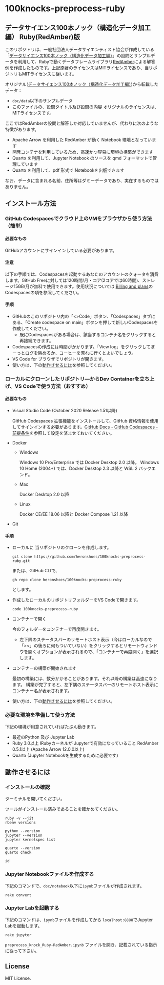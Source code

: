 # 100knocks-preprocess-ruby
## データサイエンス100本ノック（構造化データ加工編） Ruby(RedAmber)版

このリポジトリは、一般社団法人データサイエンティスト協会が作成している「[データサイエンス100本ノック（構造化データ加工編）](https://github.com/The-Japan-DataScientist-Society/100knocks-preprocess)」の設問とサンプルデータを利用して、Rubyで動くデータフレームライブラリ[RedAmber](https://github.com/red-data-tools/red_amber)による解答例を作成したものです。上記原著のライセンスはMITライセンスであり、当リポジトリもMITライセンスに従います。

オリジナル([データサイエンス100本ノック（構造化データ加工編）](https://github.com/The-Japan-DataScientist-Society/100knocks-preprocess))から転載したデータ：
- `doc/data`以下のサンプルデータ
- このファイルの、設問タイトル及び設問の内容
オリジナルのライセンスは、MITライセンスです。

ここではRedAmberの設問と解答しか対応していませんが、代わりに次のような特徴があります。

* Apache Arrow を利用した RedAmber が動く Notebook 環境となっています
* 開発コンテナを利用しているため、高速かつ容易に環境の構築ができます
* Quarto を利用して、Jupyter Notebook のソースを qmd フォーマットで管理しています
* Quarto を利用して、pdf 形式で Notebookを出版できます

なお、データに含まれる名前、住所等はダミーデータであり、実在するものではありません。

## インストール方法

### GitHub Codespacesでクラウド上のVMをブラウザから使う方法（簡単）

#### 必要なもの
GitHubアカウントにサインインしている必要があります。

#### 注意
以下の手順では、Codespacesを起動するあなたのアカウントのクォータを消費します。GitHub Freeに対しては120時間/月・コア(2コアでは60時間)、ストレージ15GB/月が無料で使用できます。使用状況については [Billing and plans](https://github.com/settings/billing)のCodespacesの項を参照してください。

#### 手順
- GitHubのこのリポジトリ内の「<>Code」ボタン、「Codespaces」タブにある、「Create codespace on main」ボタンを押して新しいCodespacesを作成してください。
  * 既にCodespacesがある場合は、該当するコンテナ名をクリックすると再接続できます。
- Codespacesの作成には時間がかかります。「View log」をクリックしてぼーっとログを眺めるか、コーヒーを淹れに行くとよいでしょう。
- VS Code for ブラウザでリポジトリが開きます。
- 使い方は、下の[動作させるには](#動作させるには)を参照してください。

### ローカルにクローンしたリポジトリ―からDev Containerを立ち上げ、VS Codeで使う方法（おすすめ）

#### 必要なもの
- Visual Studio Code (October 2020 Release 1.51以降)

  GitHub Codespaces 拡張機能をインストールして、GitHub 資格情報を使用してサインインする必要があります。[GitHub Docs - GitHub Codespaces - 前提条件](https://docs.github.com/ja/codespaces/developing-in-codespaces/using-github-codespaces-in-visual-studio-code#prerequisites)を参照して設定を済ませておいてください。

- Docker
  - Windows

    Windows 10 Pro/Enterprise では Docker Desktop 2.0 以降。
    Windows 10 Home (2004+) では、Docker Desktop 2.3 以降と WSL 2 バックエンド。

  - Mac

    Docker Desktop 2.0 以降

  - Linux

    Docker CE/EE 18.06 以降と Docker Compose 1.21 以降

- Git

#### 手順

- ローカルに 当リポジトリのクローンを作成します。

  ```
  git clone https://github.com/heronshoes/100knocks-preprocess-ruby.git
  ```
  または、GitHub CLIで、
  ```
  gh repo clone heronshoes/100knocks-preprocess-ruby
  ```
  とします。

- 作成したローカルのリポジトリフォルダーをVS Codeで開きます。
  ```
  code 100knocks-preprocess-ruby
  ```

- コンテナーで開く

  今のフォルダーをコンテナーで再度開きます。

  - 左下隅のステータスバーのリモートホスト表示（今はローカルなので「><」の後ろに何もついていない）をクリックするとリモートウィンドウを開くオプションが表示されるので、「コンテナーで再度開く」を選択します。

- コンテナーの構築が開始されます

  最初の構築には、数分かかることがあります。それ以降の構築は高速になります。
  構築が完了すると、左下隅のステータスバーのリモートホスト表示にコンテナー名が表示されます。

- 使い方は、下の[動作させるには](#動作させるには)を参照してください。

### 必要な環境を準備して使う方法

下記の環境が用意されていればたぶん動きます。

* 最近のPython 及び Jupyter Lab
* Ruby 3.0以上
  IRubyカーネルが Jupyterで有効になっていること
  RedAmber 0.5.1以上 (Apache Arrow 12.0.0以上)
* Quarto (Jupyter Notebookを生成するために必要です)


## 動作させるには

### インストールの確認

  ターミナルを開いてください。

  ツールがインストール済みであることを確かめてください。

  ```shell
  ruby -v --jit
  rbenv versions

  python --version
  jupyter --version
  jupyter kernelspec list

  quarto --version
  quarto check

  id
  ```

### Jupyter Notebookファイルを作成する

  下記のコマンドで、`doc/notebook`以下に`ipynb`ファイルが作成されます。

  ```shell
  rake convert
  ```

### Jupyter Labを起動する

  下記のコマンドは、`ipynb`ファイルを作成してから `localhost:8888`でJupyter Labを起動します。

  ```shell
  rake jupyter
  ```

  `preprocess_knock_Ruby-RedAmber.ipynb` ファイルを開き、記載されている指示に従って下さい。

## License
MIT License.
